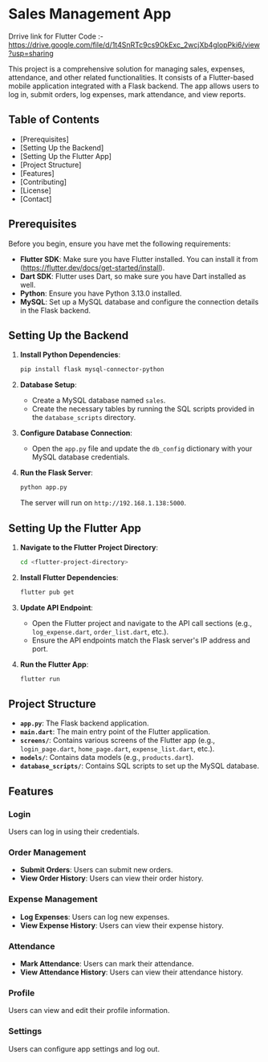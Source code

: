 # Sales Management App

Drrive link for Flutter Code :- https://drive.google.com/file/d/1t4SnRTc9cs9OkExc_2wcjXb4glopPki6/view?usp=sharing

This project is a comprehensive solution for managing sales, expenses, attendance, and other related functionalities. It consists of a Flutter-based mobile application integrated with a Flask backend. The app allows users to log in, submit orders, log expenses, mark attendance, and view reports.

## Table of Contents

- [Prerequisites]
- [Setting Up the Backend] 
- [Setting Up the Flutter App]
- [Project Structure]
- [Features]
- [Contributing]
- [License]
- [Contact]

## Prerequisites

Before you begin, ensure you have met the following requirements:

- **Flutter SDK**: Make sure you have Flutter installed. You can install it from (https://flutter.dev/docs/get-started/install).
- **Dart SDK**: Flutter uses Dart, so make sure you have Dart installed as well.
- **Python**: Ensure you have Python 3.13.0 installed.
- **MySQL**: Set up a MySQL database and configure the connection details in the Flask backend.

## Setting Up the Backend

1. **Install Python Dependencies**:
   ```bash
   pip install flask mysql-connector-python
   ```

2. **Database Setup**:
   - Create a MySQL database named `sales`.
   - Create the necessary tables by running the SQL scripts provided in the `database_scripts` directory.

3. **Configure Database Connection**:
   - Open the `app.py` file and update the `db_config` dictionary with your MySQL database credentials.

4. **Run the Flask Server**:
   ```bash
   python app.py
   ```
   The server will run on `http://192.168.1.138:5000`.

## Setting Up the Flutter App

1. **Navigate to the Flutter Project Directory**:
   ```bash
   cd <flutter-project-directory>
   ```

2. **Install Flutter Dependencies**:
   ```bash
   flutter pub get
   ```

3. **Update API Endpoint**:
   - Open the Flutter project and navigate to the API call sections (e.g., `log_expense.dart`, `order_list.dart`, etc.).
   - Ensure the API endpoints match the Flask server's IP address and port.

4. **Run the Flutter App**:
   ```bash
   flutter run
   ```

## Project Structure

- **`app.py`**: The Flask backend application.
- **`main.dart`**: The main entry point of the Flutter application.
- **`screens/`**: Contains various screens of the Flutter app (e.g., `login_page.dart`, `home_page.dart`, `expense_list.dart`, etc.).
- **`models/`**: Contains data models (e.g., `products.dart`).
- **`database_scripts/`**: Contains SQL scripts to set up the MySQL database.

## Features

### Login
Users can log in using their credentials.

### Order Management
- **Submit Orders**: Users can submit new orders.
- **View Order History**: Users can view their order history.

### Expense Management
- **Log Expenses**: Users can log new expenses.
- **View Expense History**: Users can view their expense history.

### Attendance
- **Mark Attendance**: Users can mark their attendance.
- **View Attendance History**: Users can view their attendance history.

### Profile
Users can view and edit their profile information.

### Settings
Users can configure app settings and log out.

